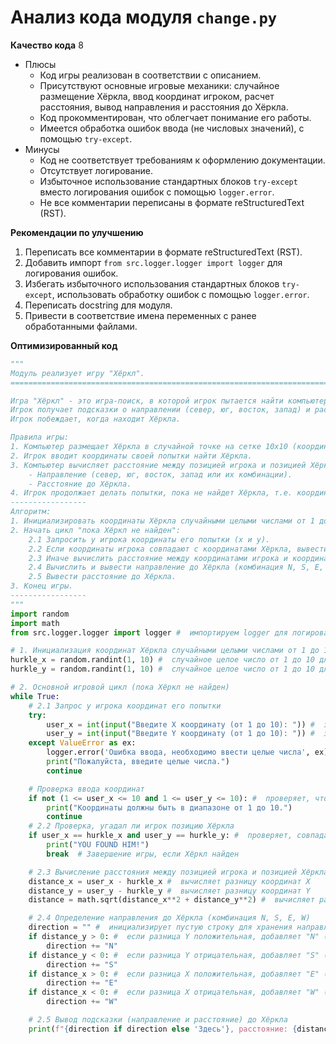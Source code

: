 # Анализ кода модуля `change.py`

**Качество кода**
8
-  Плюсы
    - Код игры реализован в соответствии с описанием.
    - Присутствуют основные игровые механики: случайное размещение Хёркла, ввод координат игроком, расчет расстояния, вывод направления и расстояния до Хёркла.
    - Код прокомментирован, что облегчает понимание его работы.
    - Имеется обработка ошибок ввода (не числовых значений), с помощью `try-except`.
-  Минусы
    - Код не соответствует требованиям к оформлению документации.
    - Отсутствует логирование.
    - Избыточное использование стандартных блоков `try-except` вместо логирования ошибок с помощью `logger.error`.
    - Не все комментарии переписаны в формате reStructuredText (RST).

**Рекомендации по улучшению**
1.  Переписать все комментарии в формате reStructuredText (RST).
2.  Добавить импорт `from src.logger.logger import logger` для логирования ошибок.
3.  Избегать избыточного использования стандартных блоков `try-except`, использовать обработку ошибок с помощью `logger.error`.
4.  Переписать docstring для модуля.
5.  Привести в соответствие имена переменных с ранее обработанными файлами.

**Оптимизированный код**

```python
"""
Модуль реализует игру "Хёркл".
=========================================================================================

Игра "Хёркл" - это игра-поиск, в которой игрок пытается найти компьютер, который "прячется" в случайном месте на сетке 10x10.
Игрок получает подсказки о направлении (север, юг, восток, запад) и расстоянии до Хёркла после каждого хода.
Игрок побеждает, когда находит Хёркла.

Правила игры:
1. Компьютер размещает Хёркла в случайной точке на сетке 10x10 (координаты от 1 до 10 по x и y).
2. Игрок вводит координаты своей попытки найти Хёркла.
3. Компьютер вычисляет расстояние между позицией игрока и позицией Хёркла и выдает подсказки:
    - Направление (север, юг, восток, запад или их комбинации).
    - Расстояние до Хёркла.
4. Игрок продолжает делать попытки, пока не найдет Хёркла, т.е. координаты его попытки не совпадут с координатами Хёркла.
-----------------
Алгоритм:
1. Инициализировать координаты Хёркла случайными целыми числами от 1 до 10 для x и y.
2. Начать цикл "пока Хёркл не найден":
    2.1 Запросить у игрока координаты его попытки (x и y).
    2.2 Если координаты игрока совпадают с координатами Хёркла, вывести сообщение о победе и завершить игру.
    2.3 Иначе вычислить расстояние между координатами игрока и координатами Хёркла.
    2.4 Вычислить и вывести направление до Хёркла (комбинация N, S, E, W).
    2.5 Вывести расстояние до Хёркла.
3. Конец игры.
-----------------
"""
import random
import math
from src.logger.logger import logger #  импортируем logger для логирования ошибок

# 1. Инициализация координат Хёркла случайными целыми числами от 1 до 10
hurkle_x = random.randint(1, 10) #  случайное целое число от 1 до 10 для координаты X Хёркла
hurkle_y = random.randint(1, 10) #  случайное целое число от 1 до 10 для координаты Y Хёркла

# 2. Основной игровой цикл (пока Хёркл не найден)
while True:
    # 2.1 Запрос у игрока координат его попытки
    try:
        user_x = int(input("Введите X координату (от 1 до 10): ")) #  запрашивает у игрока X координату
        user_y = int(input("Введите Y координату (от 1 до 10): ")) #  запрашивает у игрока Y координату
    except ValueError as ex:
        logger.error('Ошибка ввода, необходимо ввести целые числа', ex) #  логирование ошибки ввода
        print("Пожалуйста, введите целые числа.")
        continue

    # Проверка ввода координат
    if not (1 <= user_x <= 10 and 1 <= user_y <= 10): #  проверяет, что координаты находятся в диапазоне от 1 до 10
        print("Координаты должны быть в диапазоне от 1 до 10.")
        continue
    # 2.2 Проверка, угадал ли игрок позицию Хёркла
    if user_x == hurkle_x and user_y == hurkle_y: #  проверяет, совпадают ли координаты игрока и Хёркла
        print("YOU FOUND HIM!")
        break  # Завершение игры, если Хёркл найден

    # 2.3 Вычисление расстояния между позицией игрока и позицией Хёркла
    distance_x = user_x - hurkle_x #  вычисляет разницу координат X
    distance_y = user_y - hurkle_y #  вычисляет разницу координат Y
    distance = math.sqrt(distance_x**2 + distance_y**2) #  вычисляет расстояние по теореме Пифагора

    # 2.4 Определение направления до Хёркла (комбинация N, S, E, W)
    direction = "" #  инициализирует пустую строку для хранения направления
    if distance_y > 0: #  если разница Y положительная, добавляет "N" (север)
        direction += "N"
    if distance_y < 0: #  если разница Y отрицательная, добавляет "S" (юг)
        direction += "S"
    if distance_x > 0: #  если разница X положительная, добавляет "E" (восток)
        direction += "E"
    if distance_x < 0: #  если разница X отрицательная, добавляет "W" (запад)
        direction += "W"

    # 2.5 Вывод подсказки (направление и расстояние) до Хёркла
    print(f"{direction if direction else 'Здесь'}, расстояние: {distance:.2f}") #  выводит направление (если есть, иначе выводит "Здесь") и расстояние до Хёркла
```